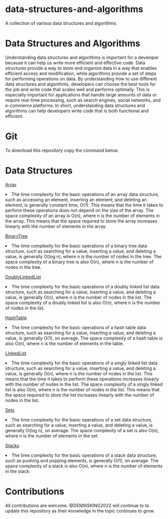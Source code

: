 # data-structures-and-algorithms
A collection of various data structures and algorithms.

# Data Structures and Algorithms
Understanding data structures and algorithms is important for a developer because it can help us write more efficient and effective code. Data structures provide a way to store and organize data in a way that enables efficient access and modification, while algorithms provide a set of steps for performing operations on data. By understanding how to use different data structures and algorithms, developers can choose the best tools for the job and write code that scales well and performs optimally. This is especially important for applications that handle large amounts of data or require real-time processing, such as search engines, social networks, and e-commerce platforms. In short, understanding data structures and algorithms can help developers write code that is both functional and efficient.

# Git 
To download this repository copy the command below.



# Data Structures
[Array](src/Data-Structures/Array.java)
<li> The time complexity for the basic operations of an array data structure, such as accessing an element, inserting an element, and deleting an element, is generally constant time, O(1). This means that the time it takes to perform these operations does not depend on the size of the array.
The space complexity of an array is O(n), where n is the number of elements in the array. This means that the space required to store the array increases linearly with the number of elements in the array.

[BinaryTree](src/Data-Structures/BinaryTree.java)
<li> The time complexity for the basic operations of a binary tree data structure, such as searching for a value, inserting a value, and deleting a value, is generally O(log n), where n is the number of nodes in the tree. The space complexity of a binary tree is also O(n), where n is the number of nodes in the tree.

[DoublyLinkedList](src/Data-Structures/DoublyLinkedList.java)
<li> The time complexity for the basic operations of a doubly linked list data structure, such as searching for a value, inserting a value, and deleting a value, is generally O(n), where n is the number of nodes in the list. The space complexity of a doubly linked list is also O(n), where n is the number of nodes in the list.

[HashTable](src/Data-Structures/HashTable.java)
<li> The time complexity for the basic operations of a hash table data structure, such as searching for a value, inserting a value, and deleting a value, is generally O(1), on average. The space complexity of a hash table is also O(n), where n is the number of elements in the table.

[LinkedList](src/Data-Structures/LinkedList.java)
<li> The time complexity for the basic operations of a singly linked list data structure, such as searching for a value, inserting a value, and deleting a value, is generally O(n), where n is the number of nodes in the list. This means that the time it takes to perform these operations increases linearly with the number of nodes in the list.
The space complexity of a singly linked list is also O(n), where n is the number of nodes in the list. This means that the space required to store the list increases linearly with the number of nodes in the list.

[Sets](src/Data-Structures/Sets.java)
<li> The time complexity for the basic operations of a set data structure, such as searching for a value, inserting a value, and deleting a value, is generally O(log n), on average. The space complexity of a set is also O(n), where n is the number of elements in the set.

[Stacks](src/Data-Structures/Stacks.java)
<li> The time complexity for the basic operations of a stack data structure, such as pushing and popping elements, is generally O(1), on average. The space complexity of a stack is also O(n), where n is the number of elements in the stack. 


# Contributions
 All contributions are welcome.
 @DENNISKING2022 will continue to to update this repository as their knowledge in the topic continues to grow. 



 
